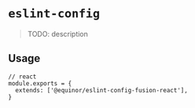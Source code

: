 # `eslint-config`

> TODO: description

## Usage

```
// react
module.exports = {
  extends: ['@equinor/eslint-config-fusion-react'],
}
```
